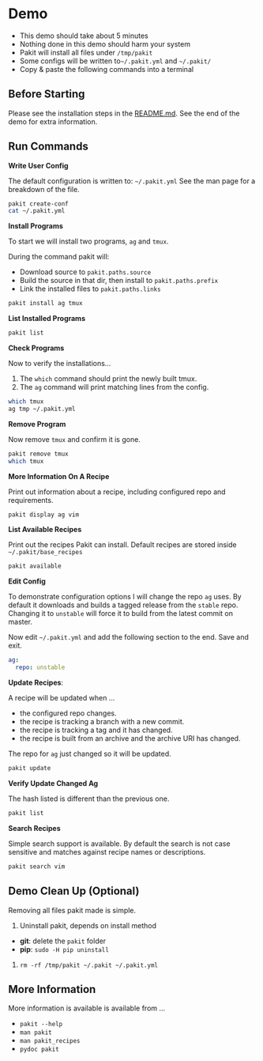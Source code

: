 # Demo

- This demo should take about 5 minutes
- Nothing done in this demo should harm your system
- Pakit will install all files under `/tmp/pakit`
- Some configs will be written to`~/.pakit.yml` and `~/.pakit/`
- Copy & paste the following commands into a terminal

## Before Starting

Please see the installation steps in the [README.md](https://github.com/starcraftman/pakit/tree/sub_com#install-pakit).
See the end of the demo for extra information.

## Run Commands

**Write User Config**

The default configuration is written to: `~/.pakit.yml`
See the man page for a breakdown of the file.

```bash
pakit create-conf
cat ~/.pakit.yml
```

**Install Programs**

To start we will install two programs, `ag` and `tmux`.

During the command pakit will:
- Download source to `pakit.paths.source`
- Build the source in that dir, then install to `pakit.paths.prefix`
- Link the installed files to `pakit.paths.links`

```bash
pakit install ag tmux
```
**List Installed Programs**

```bash
pakit list
```

**Check Programs**

Now to verify the installations...

1. The `which` command should print the newly built tmux.
1. The `ag` command will print matching lines from the config.

```bash
which tmux
ag tmp ~/.pakit.yml
```

**Remove Program**

Now remove `tmux` and confirm it is gone.

```bash
pakit remove tmux
which tmux
```

**More Information On A Recipe**

Print out information about a recipe, including configured repo and requirements.

```bash
pakit display ag vim
```

**List Available Recipes**

Print out the recipes Pakit can install.
Default recipes are stored inside `~/.pakit/base_recipes`

```bash
pakit available
```

**Edit Config**

To demonstrate configuration options I will change the repo `ag` uses.
By default it downloads and builds a tagged release from the `stable` repo.
Changing it to `unstable` will force it to build from the latest commit on master.

Now edit `~/.pakit.yml` and add the following section to the end. Save and exit.

```yaml
ag:
  repo: unstable
```

**Update Recipes**:

A recipe will be updated when ...
- the configured repo changes.
- the recipe is tracking a branch with a new commit.
- the recipe is tracking a tag and it has changed.
- the recipe is built from an archive and the archive URI has changed.

The repo for `ag` just changed so it will be updated.

```bash
pakit update
```

**Verify Update Changed Ag**

The hash listed is different than the previous one.

```bash
pakit list
```

**Search Recipes**

Simple search support is available.
By default the search is not case sensitive and matches against recipe names or descriptions.

```bash
pakit search vim
```

## Demo Clean Up (Optional)

Removing all files pakit made is simple.

1. Uninstall pakit, depends on install method
  - **git**: delete the `pakit` folder
  - **pip**: `sudo -H pip uninstall`
1. `rm -rf /tmp/pakit ~/.pakit ~/.pakit.yml`

## More Information

More information is available is available from ...

- `pakit --help`
- `man pakit`
- `man pakit_recipes`
- `pydoc pakit`
